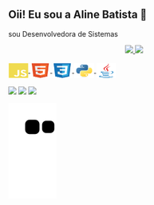 ## Oii! Eu sou a Aline Batista 👋
sou Desenvolvedora de Sistemas 


<div align="center">

  <a href="https://github.com/Alinebaatista">
  <img height="180em" src="https://github-readme-stats.vercel.app/api?username=Alinebaatista&show_icons=true&theme=dracula&include_all_commits=true&count_private=true"/>
  <img height="180em" src="https://github-readme-stats.vercel.app/api/top-langs/?username=Alinebaatista&layout=compact&langs_count=7&theme=dracula"/>
    
</div>
  

<div style="display: inline_block"><br>
  <img align="center" alt="line-Js" height="30" width="40" src="https://raw.githubusercontent.com/devicons/devicon/master/icons/javascript/javascript-plain.svg">
  <img align="center" alt="line-HTML" height="30" width="40" src="https://raw.githubusercontent.com/devicons/devicon/master/icons/html5/html5-original.svg">
  <img align="center" alt="line-CSS" height="30" width="40" src="https://raw.githubusercontent.com/devicons/devicon/master/icons/css3/css3-original.svg">
  <img align="center" alt="line-Python" height="30" width="40" src="https://raw.githubusercontent.com/devicons/devicon/master/icons/python/python-original.svg">
  
  <img align="center" alt="Rafa-Csharp" height="30" width="40" src="https://raw.githubusercontent.com/devicons/devicon/master/icons/java/java-original.svg">
</div>
  

<div> 
  <br>
<td><tr>
  <a href="https://instagram.com/aline_.batista" target="_blank"><img src="https://img.shields.io/badge/-Instagram-%23E4405F?style=for-the-badge&logo=instagram&logoColor=white" target="_blank"></a></td>

 <td> <a href = "mailto:alinebaatista12@gmail.com"><img src="https://img.shields.io/badge/-Gmail-%23333?style=for-the-badge&logo=gmail&logoColor=white" target="_blank"></a></td>
  <td><a href="https://www.linkedin.com/in/aline-batista-218812218/" target="_blank"><img src="https://img.shields.io/badge/-LinkedIn-%230077B5?style=for-the-badge&logo=linkedin&logoColor=white" target="_blank"></a></td>
  
  ![Snake animation](https://github.com/rafaballerini/rafaballerini/blob/output/github-contribution-grid-snake.svg)
 
</div>
